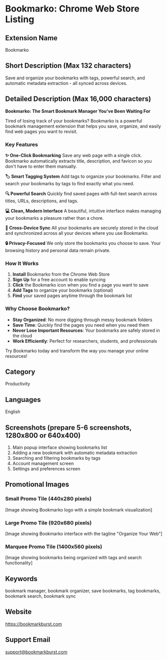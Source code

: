 # Bookmarko: Chrome Web Store Listing

## Extension Name
Bookmarko

## Short Description (Max 132 characters)
Save and organize your bookmarks with tags, powerful search, and automatic metadata extraction - all synced across devices.

## Detailed Description (Max 16,000 characters)
**Bookmarko: The Smart Bookmark Manager You've Been Waiting For**

Tired of losing track of your bookmarks? Bookmarko is a powerful bookmark management extension that helps you save, organize, and easily find web pages you want to revisit.

### Key Features

**✨ One-Click Bookmarking**
Save any web page with a single click. Bookmarko automatically extracts title, description, and favicon so you don't have to enter them manually.

**🏷️ Smart Tagging System**
Add tags to organize your bookmarks. Filter and search your bookmarks by tags to find exactly what you need.

**🔍 Powerful Search**
Quickly find saved pages with full-text search across titles, URLs, descriptions, and tags.

**💻 Clean, Modern Interface**
A beautiful, intuitive interface makes managing your bookmarks a pleasure rather than a chore.

**🔄 Cross-Device Sync**
All your bookmarks are securely stored in the cloud and synchronized across all your devices where you use Bookmarko.

**🔒 Privacy-Focused**
We only store the bookmarks you choose to save. Your browsing history and personal data remain private.

### How It Works

1. **Install** Bookmarko from the Chrome Web Store
2. **Sign Up** for a free account to enable syncing
3. **Click** the Bookmarko icon when you find a page you want to save
4. **Add Tags** to organize your bookmarks (optional)
5. **Find** your saved pages anytime through the bookmark list

### Why Choose Bookmarko?

- **Stay Organized**: No more digging through messy bookmark folders
- **Save Time**: Quickly find the pages you need when you need them
- **Never Lose Important Resources**: Your bookmarks are safely stored in the cloud
- **Work Efficiently**: Perfect for researchers, students, and professionals

Try Bookmarko today and transform the way you manage your online resources!

## Category
Productivity

## Languages
English

## Screenshots (prepare 5-6 screenshots, 1280x800 or 640x400)
1. Main popup interface showing bookmarks list
2. Adding a new bookmark with automatic metadata extraction
3. Searching and filtering bookmarks by tags
4. Account management screen
5. Settings and preferences screen

## Promotional Images
### Small Promo Tile (440x280 pixels)
[Image showing Bookmarko logo with a simple bookmark visualization]

### Large Promo Tile (920x680 pixels)
[Image showing Bookmarko interface with the tagline "Organize Your Web"]

### Marquee Promo Tile (1400x560 pixels)
[Image showing bookmarks being organized with tags and search functionality]

## Keywords
bookmark manager, bookmark organizer, save bookmarks, tag bookmarks, bookmark search, bookmark sync

## Website
https://bookmarkburst.com

## Support Email
support@bookmarkburst.com 